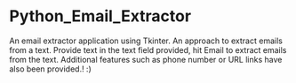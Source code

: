 # Python_Email_Extractor
An email extractor application using Tkinter. An approach to extract emails from a text. Provide text in the text field provided, hit Email to extract emails from the text.
Additional features such as phone number or URL links have also been provided.! :)
